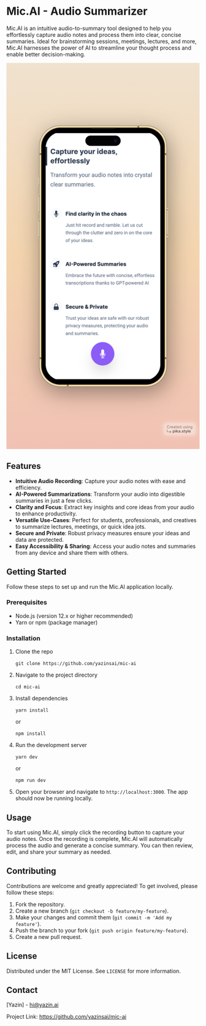 # Mic.AI - Audio Summarizer

Mic.AI is an intuitive audio-to-summary tool designed to help you effortlessly capture audio notes and process them into clear, concise summaries. Ideal for brainstorming sessions, meetings, lectures, and more, Mic.AI harnesses the power of AI to streamline your thought process and enable better decision-making.

![Mic.AI screenshot](./screenshot.png)

## Features

- **Intuitive Audio Recording**: Capture your audio notes with ease and efficiency.
- **AI-Powered Summarizations**: Transform your audio into digestible summaries in just a few clicks.
- **Clarity and Focus**: Extract key insights and core ideas from your audio to enhance productivity.
- **Versatile Use-Cases**: Perfect for students, professionals, and creatives to summarize lectures, meetings, or quick idea jots.
- **Secure and Private**: Robust privacy measures ensure your ideas and data are protected.
- **Easy Accessibility & Sharing**: Access your audio notes and summaries from any device and share them with others.

## Getting Started

Follow these steps to set up and run the Mic.AI application locally.

### Prerequisites

- Node.js (version 12.x or higher recommended)
- Yarn or npm (package manager)

### Installation

1. Clone the repo

   ```
   git clone https://github.com/yazinsai/mic-ai
   ```

2. Navigate to the project directory

   ```
   cd mic-ai
   ```

3. Install dependencies

   ```
   yarn install
   ```

   or

   ```
   npm install
   ```

4. Run the development server

   ```
   yarn dev
   ```

   or

   ```
   npm run dev
   ```

5. Open your browser and navigate to `http://localhost:3000`. The app should now be running locally.

## Usage

To start using Mic.AI, simply click the recording button to capture your audio notes. Once the recording is complete, Mic.AI will automatically process the audio and generate a concise summary. You can then review, edit, and share your summary as needed.

## Contributing

Contributions are welcome and greatly appreciated! To get involved, please follow these steps:

1. Fork the repository.
2. Create a new branch (`git checkout -b feature/my-feature`).
3. Make your changes and commit them (`git commit -m 'Add my feature'`).
4. Push the branch to your fork (`git push origin feature/my-feature`).
5. Create a new pull request.

## License

Distributed under the MIT License. See `LICENSE` for more information.

## Contact

[Yazin] - hi@yazin.ai

Project Link: https://github.com/yazinsai/mic-ai
